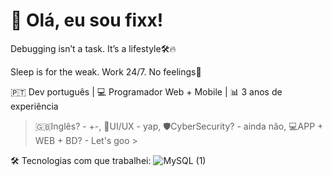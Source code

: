 # 👋 Olá, eu sou fixx!

Debugging isn’t a task. It’s a lifestyle🛠️🔥

Sleep is for the weak. Work 24/7. No feelings🧊

🇵🇹 Dev português | 💻 Programador Web + Mobile | 📊 3 anos de experiência

> 🇬🇧Inglês? - +-, 🎨UI/UX - yap, 🛡️CyberSecurity? - ainda não, 💻APP + WEB + BD? - Let's goo >

🛠️ Tecnologias com que trabalhei:
![MySQL (1)](https://github.com/user-attachments/assets/2fb7f480-c642-441a-bfe9-b34902591096)


